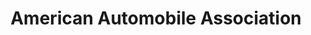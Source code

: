 ---
title: "American Automobile Association"
url: /tucson/american-automobile-association/
shop: travel agency
---